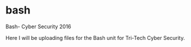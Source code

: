 # bash
Bash- Cyber Security 2016

Here I will be uploading files for the Bash unit for Tri-Tech Cyber Security.
